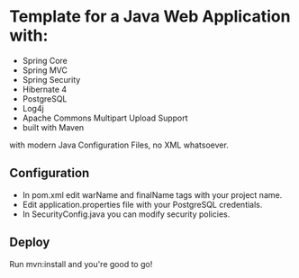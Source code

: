 # Template for a Java Web Application with:

* Spring Core
* Spring MVC
* Spring Security
* Hibernate 4
* PostgreSQL
* Log4j
* Apache Commons Multipart Upload Support
* built with Maven

with modern Java Configuration Files, no XML whatsoever.

## Configuration

* In pom.xml edit warName and finalName tags with your project name.
* Edit application.properties file with your PostgreSQL credentials.
* In SecurityConfig.java you can modify security policies.

## Deploy

Run mvn:install and you're good to go!
